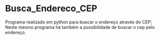 # Busca_Endereco_CEP
Programa realizado em python para buscar o endereço através do CEP;
Neste mesmo programa há também a possibilidade de buscar o cep pelo endereço.
